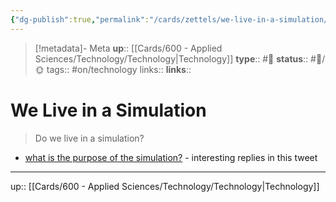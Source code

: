 ```yaml
---
{"dg-publish":true,"permalink":"/cards/zettels/we-live-in-a-simulation/","title":"We Live in a Simulation"}
---
```


> [!metadata]- Meta
> **up**:: [[Cards/600 - Applied Sciences/Technology/Technology\|Technology]]
> **type**:: #📝 
> **status**:: #📝/🌞
> tags:: #on/technology
> links:: 
> **links**::


# We Live in a Simulation

> Do we live in a simulation?

- [what is the purpose of the simulation?](https://x.com/tsarnick/status/1778560797704327568?s=61&t=gyRX2W0x81b80X8f34EMoQ) - interesting replies in this tweet

---
up:: [[Cards/600 - Applied Sciences/Technology/Technology\|Technology]]

